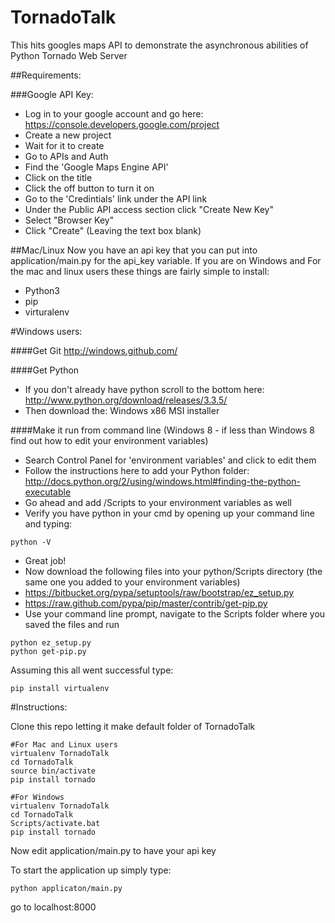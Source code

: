 TornadoTalk
===========

This hits googles maps API to demonstrate the asynchronous abilities of Python Tornado Web Server


##Requirements:

###Google API Key:

* Log in to your google account and go here: https://console.developers.google.com/project
* Create a new project
* Wait for it to create
* Go to APIs and Auth
* Find the 'Google Maps Engine API'
* Click on the title
* Click the off button to turn it on
* Go to the 'Credintials' link under the API link
* Under the Public API access section click "Create New Key"
* Select "Browser Key"
* Click "Create" (Leaving the text box blank)

##Mac/Linux
Now you have an api key that you can put into application/main.py for the api_key variable. If you are on Windows and For the mac and linux users these things are fairly simple to install:

* Python3
* pip
* virturalenv

#Windows users:

####Get Git
http://windows.github.com/

####Get Python
* If you don't already have python scroll to the bottom here: http://www.python.org/download/releases/3.3.5/ 
* Then download the: Windows x86 MSI installer

####Make it run from command line (Windows 8 - if less than Windows 8 find out how to edit your environment variables)
* Search Control Panel for 'environment variables' and click to edit them
* Follow the instructions here to add your Python folder: http://docs.python.org/2/using/windows.html#finding-the-python-executable
* Go ahead and add <your python folder>/Scripts to your environment variables as well
* Verify you have python in your cmd by opening up your command line and typing:

``` 
python -V
```

* Great job!
* Now download the following files into your python/Scripts directory (the same one you added to your environment variables)
* https://bitbucket.org/pypa/setuptools/raw/bootstrap/ez_setup.py
* https://raw.github.com/pypa/pip/master/contrib/get-pip.py
* Use your command line prompt, navigate to the Scripts folder where you saved the files and run 

```
python ez_setup.py
python get-pip.py
```
 
Assuming this all went successful type:

```
pip install virtualenv
```

#Instructions:

Clone this repo letting it make default folder of  TornadoTalk

```
#For Mac and Linux users
virtualenv TornadoTalk
cd TornadoTalk
source bin/activate
pip install tornado
```

```
#For Windows
virtualenv TornadoTalk
cd TornadoTalk
Scripts/activate.bat
pip install tornado
```

Now edit application/main.py to have your api key

To start the application up simply type: 

```
python applicaton/main.py
```

go to localhost:8000


